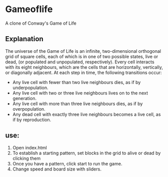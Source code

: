 # Gameoflife
A clone of Conway's Game of Life

## Explanation

The universe of the Game of Life is an infinite, two-dimensional orthogonal grid of square cells, each of which is in one of two possible states, live or dead, (or populated and unpopulated, respectively). Every cell interacts with its eight neighbours, which are the cells that are horizontally, vertically, or diagonally adjacent. At each step in time, the following transitions occur:

* Any live cell with fewer than two live neighbours dies, as if by underpopulation.
* Any live cell with two or three live neighbours lives on to the next generation.
* Any live cell with more than three live neighbours dies, as if by overpopulation.
* Any dead cell with exactly three live neighbours becomes a live cell, as if by reproduction.

## use:

1. Open index.html
2. To establish a starting pattern, set blocks in the grid to alive or dead by clicking them
3. Once you have a pattern, click start to run the game. 
4. Change speed and board size with sliders.

